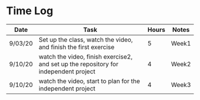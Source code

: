 # Time Log

| Date | Task | Hours | Notes|
|------|------|-------|------|
| 9/03/20| Set up the class, watch the video, and finish the first exercise| 5 | Week1 |
| 9/10/20 | watch the video, finish exercise2, and set up the repository for independent project | 4  |  Week2 | 
| 9/10/20 | watch the video, start to plan for the independent project | 4  | Week3  | 